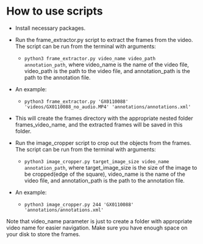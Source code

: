 # How to use scripts
- Install necessary packages.
- Run the frame_extractor.py script to extract the frames from the video. The script can be run from the terminal with arguments:
  - ``python3 frame_extractor.py video_name video_path annotation_path``, where video_name is the name of the video file, video_path is the path to the video file, and annotation_path is the path to the annotation file.
- An example:
  - ```python3 frame_extractor.py 'GX0110088' 'videos/GX0110088_no_audio.MP4' 'annotations/annotations.xml'```

- This will create the frames directory with the appropriate nested folder frames_video_name, and the extracted frames will be saved in this folder.
- Run the image_cropper script to crop out the objects from the frames. The script can be run from the terminal with arguments:
  - ``python3 image_cropper.py target_image_size video_name annotation_path``, where target_image_size is the size of the image to be cropped(edge of the square), video_name is the name of the video file, and annotation_path is the path to the annotation file.
- An example:
  - ```python3 image_cropper.py 244 'GX0110088' 'annotations/annotations.xml'```

Note that video_name parameter is just to create a folder with appropriate video name for easier navigation. 
Make sure you have enough space on your disk to store the frames.